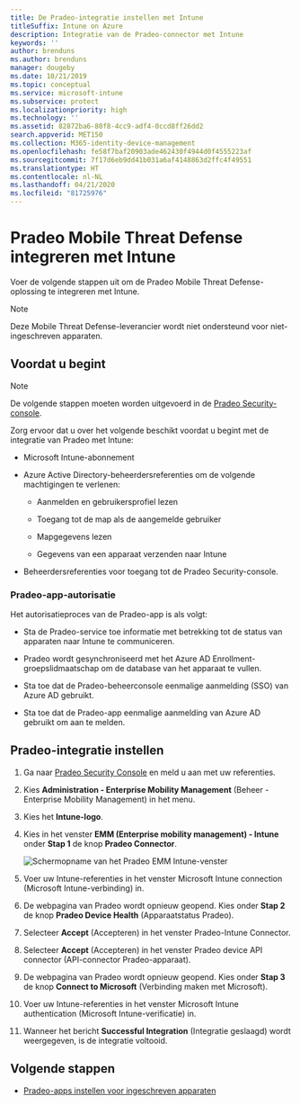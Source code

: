 ```yaml
---
title: De Pradeo-integratie instellen met Intune
titleSuffix: Intune on Azure
description: Integratie van de Pradeo-connector met Intune
keywords: ''
author: brenduns
ms.author: brenduns
manager: dougeby
ms.date: 10/21/2019
ms.topic: conceptual
ms.service: microsoft-intune
ms.subservice: protect
ms.localizationpriority: high
ms.technology: ''
ms.assetid: 82872ba6-80f8-4cc9-adf4-0ccd8ff26dd2
search.appverid: MET150
ms.collection: M365-identity-device-management
ms.openlocfilehash: fe58f7baf20903ade462430f4944d0f4555223af
ms.sourcegitcommit: 7f17d6eb9dd41b031a6af4148863d2ffc4f49551
ms.translationtype: HT
ms.contentlocale: nl-NL
ms.lasthandoff: 04/21/2020
ms.locfileid: "81725976"
---
```

# <a name="integrate-pradeo-mobile-threat-defense-with-intune"></a>Pradeo Mobile Threat Defense integreren met Intune

Voer de volgende stappen uit om de Pradeo Mobile Threat Defense-oplossing te integreren met Intune.

> [!NOTE]  
> Deze Mobile Threat Defense-leverancier wordt niet ondersteund voor niet-ingeschreven apparaten.

## <a name="before-you-begin"></a>Voordat u begint

> [!NOTE]
> De volgende stappen moeten worden uitgevoerd in de [Pradeo Security-console](https://pradeo-security.com/).

Zorg ervoor dat u over het volgende beschikt voordat u begint met de integratie van Pradeo met Intune:

- Microsoft Intune-abonnement

- Azure Active Directory-beheerdersreferenties om de volgende machtigingen te verlenen:

  - Aanmelden en gebruikersprofiel lezen

  - Toegang tot de map als de aangemelde gebruiker

  - Mapgegevens lezen

  - Gegevens van een apparaat verzenden naar Intune

- Beheerdersreferenties voor toegang tot de Pradeo Security-console.

### <a name="pradeo-app-authorization"></a>Pradeo-app-autorisatie

Het autorisatieproces van de Pradeo-app is als volgt:

- Sta de Pradeo-service toe informatie met betrekking tot de status van apparaten naar Intune te communiceren.

- Pradeo wordt gesynchroniseerd met het Azure AD Enrollment-groepslidmaatschap om de database van het apparaat te vullen.

- Sta toe dat de Pradeo-beheerconsole eenmalige aanmelding (SSO) van Azure AD gebruikt.

- Sta toe dat de Pradeo-app eenmalige aanmelding van Azure AD gebruikt om aan te melden.

## <a name="to-set-up-pradeo-integration"></a>Pradeo-integratie instellen

1. Ga naar [Pradeo Security Console](https://www.pradeo-security.com) en meld u aan met uw referenties.

2. Kies **Administration - Enterprise Mobility Management** (Beheer - Enterprise Mobility Management) in het menu.

3. Kies het **Intune-logo**.

4. Kies in het venster **EMM (Enterprise mobility management) - Intune** onder **Stap 1** de knop **Pradeo Connector**. 

    ![Schermopname van het Pradeo EMM Intune-venster](./media/pradeo-mtd-connector-integration/pradeo_setup.png)

5. Voer uw Intune-referenties in het venster Microsoft Intune connection (Microsoft Intune-verbinding) in.

5. De webpagina van Pradeo wordt opnieuw geopend. Kies onder **Stap 2** de knop **Pradeo Device Health** (Apparaatstatus Pradeo).

7. Selecteer **Accept** (Accepteren) in het venster Pradeo-Intune Connector. 

8. Selecteer **Accept** (Accepteren) in het venster Pradeo device API connector (API-connector Pradeo-apparaat).

9. De webpagina van Pradeo wordt opnieuw geopend. Kies onder **Stap 3** de knop **Connect to Microsoft** (Verbinding maken met Microsoft). 

10. Voer uw Intune-referenties in het venster Microsoft Intune authentication (Microsoft Intune-verificatie) in.

11. Wanneer het bericht **Successful Integration** (Integratie geslaagd) wordt weergegeven, is de integratie voltooid.

## <a name="next-steps"></a>Volgende stappen

- [Pradeo-apps instellen voor ingeschreven apparaten](mtd-apps-ios-app-configuration-policy-add-assign.md)
